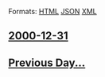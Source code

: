 
Formats: [HTML](2000/12/31/index.html)  [JSON](2000/12/31/index.json)  [XML](2000/12/31/index.xml)  

## [2000-12-31](/news/2000/12/31/index.md)

## [Previous Day...](/news/2000/12/30/index.md)

